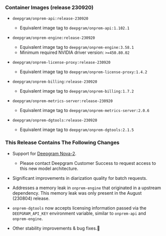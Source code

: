 ### Container Images (release 230920)

- `deepgram/onprem-api:release-230920`
  - Equivalent image tag to `deepgram/onprem-api:1.102.1`


- `deepgram/onprem-engine:release-230920`
  - Equivalent image tag to `deepgram/onprem-engine:3.58.1`
  - Minimum required NVIDIA driver version: `>=450.80.02`


- `deepgram/onprem-license-proxy:release-230920`
  - Equivalent image tag to `deepgram/onprem-license-proxy:1.4.2`


- `deepgram/onprem-billing:release-230920`
  - Equivalent image tag to `deepgram/onprem-billing:1.7.2`


- `deepgram/onprem-metrics-server:release-230920`
  - Equivalent image tag to `deepgram/onprem-metrics-server:2.0.6`


- `deepgram/onprem-dgtools:release-230920`
  - Equivalent image tag to `deepgram/onprem-dgtools:2.1.5`



### This Release Contains The Following Changes

- Support for [Deepgram Nova-2](https://deepgram.com/learn/nova-2-speech-to-text-api).
  - Please contact Deepgram Customer Success to request access to this new model architecture.


- Significant improvements in diarization quality for batch requests. 
- Addresses a memory leak in `onprem-engine` that originated in a upstream dependency. This memory leak was only present in the August (230804) release.
- `onprem-dgtools` now accepts licensing information passed via the `DEEPGRAM_API_KEY` environment variable, similar to `onprem-api` and `onprem-engine`.
- Other stability improvements & bug fixes.🐛

